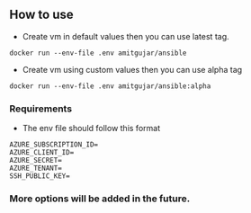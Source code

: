 ## How to use

- Create vm in default values then you can use latest tag.

``` docker run --env-file .env amitgujar/ansible ```

- Create vm using custom values then you can use alpha tag

``` docker run --env-file .env amitgujar/ansible:alpha ```

### Requirements

- The env file should follow this format

```
AZURE_SUBSCRIPTION_ID=
AZURE_CLIENT_ID=
AZURE_SECRET=
AZURE_TENANT=
SSH_PUBLIC_KEY=
```

### More options will be added in the future.

